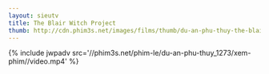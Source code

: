```yaml
---
layout: sieutv
title: The Blair Witch Project
thumb: http://cdn.phim3s.net/images/films/thumb/du-an-phu-thuy-the-blair-witch-project-1999.jpg
---
```

{% include jwpadv src='//phim3s.net/phim-le/du-an-phu-thuy_1273/xem-phim//video.mp4' %}